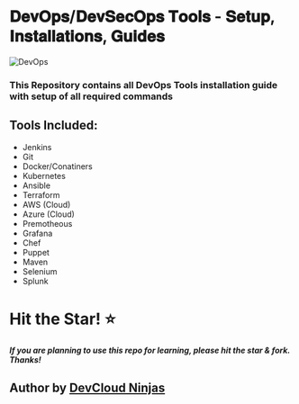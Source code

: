 # 𝐃𝐞𝐯𝐎𝐩𝐬/𝐃𝐞𝐯𝐒𝐞𝐜𝐎𝐩𝐬 𝐓𝐨𝐨𝐥𝐬 - 𝐒𝐞𝐭𝐮𝐩, 𝐈𝐧𝐬𝐭𝐚𝐥𝐥𝐚𝐭𝐢𝐨𝐧𝐬, 𝐆𝐮𝐢𝐝𝐞𝐬

![DevOps](https://imgur.com/tLk2Gli.png)

### This Repository contains all DevOps Tools installation guide with setup of all required commands

## Tools Included:

* Jenkins
* Git
* Docker/Conatiners
* Kubernetes
* Ansible
* Terraform
* AWS (Cloud)
* Azure (Cloud)
* Premotheous
* Grafana
* Chef
* Puppet
* Maven
* Selenium
* Splunk

# Hit the Star! ⭐
***If you are planning to use this repo for learning, please hit the star & fork. Thanks!***

## Author by [DevCloud Ninjas](https://www.github.com/DevCloudNinjas)
